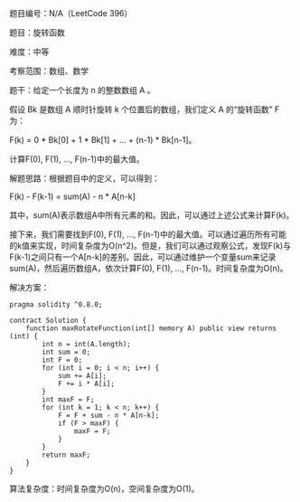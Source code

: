 题目编号：N/A（LeetCode 396）

题目：旋转函数

难度：中等

考察范围：数组、数学

题干：给定一个长度为 n 的整数数组 A 。

假设 Bk 是数组 A 顺时针旋转 k 个位置后的数组，我们定义 A 的“旋转函数” F 为：

F(k) = 0 * Bk[0] + 1 * Bk[1] + ... + (n-1) * Bk[n-1]。

计算F(0), F(1), ..., F(n-1)中的最大值。

解题思路：根据题目中的定义，可以得到：

F(k) - F(k-1) = sum(A) - n * A[n-k]

其中，sum(A)表示数组A中所有元素的和。因此，可以通过上述公式来计算F(k)。

接下来，我们需要找到F(0), F(1), ..., F(n-1)中的最大值。可以通过遍历所有可能的k值来实现，时间复杂度为O(n^2)。但是，我们可以通过观察公式，发现F(k)与F(k-1)之间只有一个A[n-k]的差别。因此，可以通过维护一个变量sum来记录sum(A)，然后遍历数组A，依次计算F(0), F(1), ..., F(n-1)。时间复杂度为O(n)。

解决方案：

```
pragma solidity ^0.8.0;

contract Solution {
    function maxRotateFunction(int[] memory A) public view returns (int) {
        int n = int(A.length);
        int sum = 0;
        int F = 0;
        for (int i = 0; i < n; i++) {
            sum += A[i];
            F += i * A[i];
        }
        int maxF = F;
        for (int k = 1; k < n; k++) {
            F = F + sum - n * A[n-k];
            if (F > maxF) {
                maxF = F;
            }
        }
        return maxF;
    }
}
```

算法复杂度：时间复杂度为O(n)，空间复杂度为O(1)。